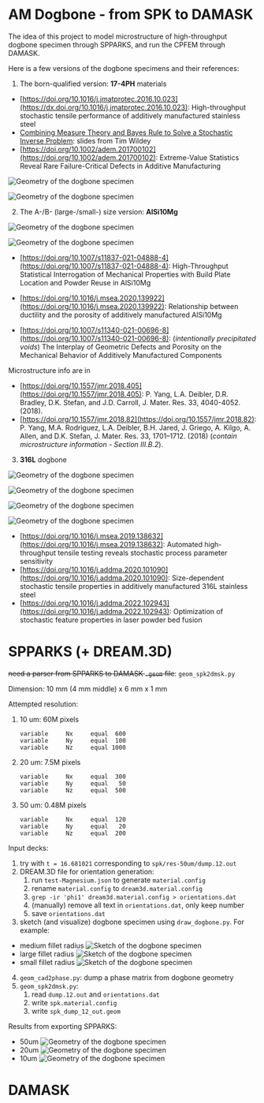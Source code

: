 
# AM Dogbone - from SPK to DAMASK

The idea of this project to model microstructure of high-throughput dogbone specimen through SPPARKS, and run the CPFEM through DAMASK.

Here is a few versions of the dogbone specimens and their references:

1. The born-qualified version: **17-4PH** materials

* [https://doi.org/10.1016/j.jmatprotec.2016.10.023](https://dx.doi.org/10.1016/j.jmatprotec.2016.10.023): High-throughput stochastic tensile performance of additively manufactured stainless steel
* [Combining Measure Theory and Bayes Rule to Solve a Stochastic Inverse Problem](https://www.osti.gov/servlets/purl/1877851): slides from Tim Wildey
* [https://doi.org/10.1002/adem.201700102](https://doi.org/10.1002/adem.201700102): Extreme-Value Statistics Reveal Rare Failure-Critical Defects in Additive Manufacturing

![Geometry of the dogbone specimen](./17-4PH_dogbone_GrandChallenge.png)

![Geometry of the dogbone specimen](./17-4PH_dogbone_GrandChallenge-2.png)

2. The A-/B- (large-/small-) size version: **AlSi10Mg**

![Geometry of the dogbone specimen](./AlSi10Mg_dogbone.png)

![Geometry of the dogbone specimen](./AlSi10Mg_dogbone_intentional_void.png)

* [https://doi.org/10.1007/s11837-021-04888-4](https://doi.org/10.1007/s11837-021-04888-4): High-Throughput Statistical Interrogation of Mechanical Properties with Build Plate Location and Powder Reuse in AlSi10Mg
* [https://doi.org/10.1016/j.msea.2020.139922](https://doi.org/10.1016/j.msea.2020.139922): Relationship between ductility and the porosity of additively manufactured AlSi10Mg

* [https://doi.org/10.1007/s11340-021-00696-8](https://doi.org/10.1007/s11340-021-00696-8): (*intentionally precipitated voids*) The Interplay of Geometric Defects and Porosity on the Mechanical Behavior of Additively Manufactured Components

Microstructure info are in

* [https://doi.org/10.1557/jmr.2018.405](https://doi.org/10.1557/jmr.2018.405): P. Yang, L.A. Deibler, D.R. Bradley, D.K. Stefan, and J.D. Carroll, J. Mater. Res. 33, 4040-4052. (2018).
* [https://doi.org/10.1557/jmr.2018.82](https://doi.org/10.1557/jmr.2018.82): P. Yang, M.A. Rodriguez, L.A. Deibler, B.H. Jared, J. Griego, A. Kilgo, A. Allen, and D.K. Stefan, J. Mater. Res. 33, 1701–1712. (2018) (*contain microstructure information - Section III.B.2*).

3. **316L** dogbone

![Geometry of the dogbone specimen](./316L_dogbone.png)

![Geometry of the dogbone specimen](./316L_dogbone_2.png)

![Geometry of the dogbone specimen](./316L_dogbone_3.png)

![Geometry of the dogbone specimen](./316L_dogbone_4.png)

* [https://doi.org/10.1016/j.msea.2019.138632](https://doi.org/10.1016/j.msea.2019.138632): Automated high-throughput tensile testing reveals stochastic process parameter sensitivity
* [https://doi.org/10.1016/j.addma.2020.101090](https://doi.org/10.1016/j.addma.2020.101090): Size-dependent stochastic tensile properties in additively manufactured 316L stainless steel
* [https://doi.org/10.1016/j.addma.2022.102943](https://doi.org/10.1016/j.addma.2022.102943): Optimization of stochastic feature properties in laser powder bed fusion



# SPPARKS (+ DREAM.3D)

~~need a parser from SPPARKS to DAMASK `.geom` file~~: `geom_spk2dmsk.py`

Dimension: 10 mm (4 mm middle) x 6 mm x 1 mm

Attempted resolution:
1. 10 um: 60M pixels
	```
	variable     Nx     equal  600
	variable     Ny     equal  100
	variable     Nz     equal 1000
	```

2. 20 um: 7.5M pixels
	```
	variable     Nx     equal  300
	variable     Ny     equal   50
	variable     Nz     equal  500
	```

3. 50 um: 0.48M pixels
	```
	variable     Nx     equal  120
	variable     Ny     equal   20
	variable     Nz     equal  200
	```

Input decks:

1. try with `t = 16.681021` corresponding to `spk/res-50um/dump.12.out`
2. DREAM.3D file for orientation generation: 
	1. run `test-Magnesium.json` to generate `material.config`
	2. rename `material.config` to `dream3d.material.config`
	3. `grep -ir 'phi1' dream3d.material.config > orientations.dat`
	4. (manually) remove all text in `orientations.dat`, only keep number
	5. save `orientations.dat`
3. sketch (and visualize) dogbone specimen using `draw_dogbone.py`.
For example: 
- medium fillet radius
![Sketch of the dogbone specimen](./dogbone-sketch.png)
- large fillet radius
![Sketch of the dogbone specimen](./dogbone-sketch-big-fillet.png)
- small fillet radius
![Sketch of the dogbone specimen](./dogbone-sketch-small-fillet.png)

4. `geom_cad2phase.py`: dump a phase matrix from dogbone geometry
5. `geom_spk2dmsk.py`: 
	1. read `dump.12.out` and `orientations.dat`
	2. write `spk.material.config`
	3. write `spk_dump_12_out.geom`


Results from exporting SPPARKS: 
* 50um
![Geometry of the dogbone specimen](./vtk-visualization-res-50um.png)
* 20um
![Geometry of the dogbone specimen](./vtk-visualization-res-20um.png)
* 10um
![Geometry of the dogbone specimen](./vtk-visualization-res-10um.png)

# DAMASK
